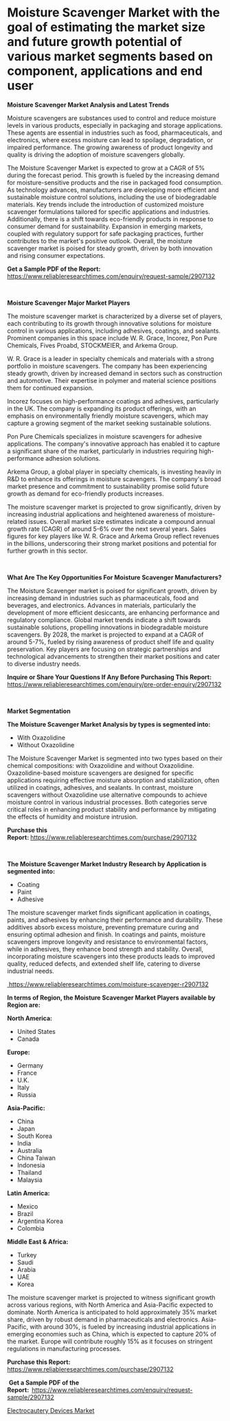 <p><h1>Moisture Scavenger Market with the goal of estimating the market size and future growth potential of various market segments based on component, applications and end user</h1></p><p><strong>Moisture Scavenger Market Analysis and Latest Trends</strong></p>
<p><p>Moisture scavengers are substances used to control and reduce moisture levels in various products, especially in packaging and storage applications. These agents are essential in industries such as food, pharmaceuticals, and electronics, where excess moisture can lead to spoilage, degradation, or impaired performance. The growing awareness of product longevity and quality is driving the adoption of moisture scavengers globally.</p><p>The Moisture Scavenger Market is expected to grow at a CAGR of 5% during the forecast period. This growth is fueled by the increasing demand for moisture-sensitive products and the rise in packaged food consumption. As technology advances, manufacturers are developing more efficient and sustainable moisture control solutions, including the use of biodegradable materials. Key trends include the introduction of customized moisture scavenger formulations tailored for specific applications and industries. Additionally, there is a shift towards eco-friendly products in response to consumer demand for sustainability. Expansion in emerging markets, coupled with regulatory support for safe packaging practices, further contributes to the market's positive outlook. Overall, the moisture scavenger market is poised for steady growth, driven by both innovation and rising consumer expectations.</p></p>
<p><strong>Get a Sample PDF of the Report:&nbsp;</strong> <a href="https://www.reliableresearchtimes.com/enquiry/request-sample/2907132?utm_campaign=2719&utm_medium=2&utm_source=Github&utm_content=ia&utm_term=12032025&utm_id=moisture-scavenger">https://www.reliableresearchtimes.com/enquiry/request-sample/2907132</a></p>
<p>&nbsp;</p>
<p><strong>Moisture Scavenger Major Market Players</strong></p>
<p><p>The moisture scavenger market is characterized by a diverse set of players, each contributing to its growth through innovative solutions for moisture control in various applications, including adhesives, coatings, and sealants. Prominent companies in this space include W. R. Grace, Incorez, Pon Pure Chemicals, Fives Proabd, STOCKMEIER, and Arkema Group.</p><p>W. R. Grace is a leader in specialty chemicals and materials with a strong portfolio in moisture scavengers. The company has been experiencing steady growth, driven by increased demand in sectors such as construction and automotive. Their expertise in polymer and material science positions them for continued expansion.</p><p>Incorez focuses on high-performance coatings and adhesives, particularly in the UK. The company is expanding its product offerings, with an emphasis on environmentally friendly moisture scavengers, which may capture a growing segment of the market seeking sustainable solutions.</p><p>Pon Pure Chemicals specializes in moisture scavengers for adhesive applications. The company's innovative approach has enabled it to capture a significant share of the market, particularly in industries requiring high-performance adhesion solutions.</p><p>Arkema Group, a global player in specialty chemicals, is investing heavily in R&D to enhance its offerings in moisture scavengers. The company's broad market presence and commitment to sustainability promise solid future growth as demand for eco-friendly products increases.</p><p>The moisture scavenger market is projected to grow significantly, driven by increasing industrial applications and heightened awareness of moisture-related issues. Overall market size estimates indicate a compound annual growth rate (CAGR) of around 5-6% over the next several years. Sales figures for key players like W. R. Grace and Arkema Group reflect revenues in the billions, underscoring their strong market positions and potential for further growth in this sector.</p></p>
<p>&nbsp;</p>
<p><strong>What Are The Key Opportunities For Moisture Scavenger Manufacturers?</strong></p>
<p><p>The Moisture Scavenger market is poised for significant growth, driven by increasing demand in industries such as pharmaceuticals, food and beverages, and electronics. Advances in materials, particularly the development of more efficient desiccants, are enhancing performance and regulatory compliance. Global market trends indicate a shift towards sustainable solutions, propelling innovations in biodegradable moisture scavengers. By 2028, the market is projected to expand at a CAGR of around 5-7%, fueled by rising awareness of product shelf life and quality preservation. Key players are focusing on strategic partnerships and technological advancements to strengthen their market positions and cater to diverse industry needs.</p></p>
<p><strong>Inquire or Share Your Questions If Any Before Purchasing This Report:</strong> <a href="https://www.reliableresearchtimes.com/enquiry/pre-order-enquiry/2907132?utm_campaign=2719&utm_medium=2&utm_source=Github&utm_content=ia&utm_term=12032025&utm_id=moisture-scavenger">https://www.reliableresearchtimes.com/enquiry/pre-order-enquiry/2907132</a></p>
<p>&nbsp;</p>
<p><strong>Market Segmentation</strong></p>
<p><strong>The Moisture Scavenger Market Analysis by types is segmented into:</strong></p>
<p><ul><li>With Oxazolidine</li><li>Without Oxazolidine</li></ul></p>
<p><p>The Moisture Scavenger Market is segmented into two types based on their chemical compositions: with Oxazolidine and without Oxazolidine. Oxazolidine-based moisture scavengers are designed for specific applications requiring effective moisture absorption and stabilization, often utilized in coatings, adhesives, and sealants. In contrast, moisture scavengers without Oxazolidine use alternative compounds to achieve moisture control in various industrial processes. Both categories serve critical roles in enhancing product stability and performance by mitigating the effects of humidity and moisture intrusion.</p></p>
<p><strong>Purchase this Report:&nbsp;</strong><a href="https://www.reliableresearchtimes.com/purchase/2907132?utm_campaign=2719&utm_medium=2&utm_source=Github&utm_content=ia&utm_term=12032025&utm_id=moisture-scavenger">https://www.reliableresearchtimes.com/purchase/2907132</a></p>
<p>&nbsp;</p>
<p><strong>The Moisture Scavenger Market Industry Research by Application is segmented into:</strong></p>
<p><ul><li>Coating</li><li>Paint</li><li>Adhesive</li></ul></p>
<p><p>The moisture scavenger market finds significant application in coatings, paints, and adhesives by enhancing their performance and durability. These additives absorb excess moisture, preventing premature curing and ensuring optimal adhesion and finish. In coatings and paints, moisture scavengers improve longevity and resistance to environmental factors, while in adhesives, they enhance bond strength and stability. Overall, incorporating moisture scavengers into these products leads to improved quality, reduced defects, and extended shelf life, catering to diverse industrial needs.</p></p>
<p><a href="https://www.reliableresearchtimes.com/moisture-scavenger-r2907132?utm_campaign=2719&utm_medium=2&utm_source=Github&utm_content=ia&utm_term=12032025&utm_id=moisture-scavenger">&nbsp;https://www.reliableresearchtimes.com/moisture-scavenger-r2907132</a></p>
<p><strong>In terms of Region, the Moisture Scavenger Market Players available by Region are:</strong></p>
<p>
    <p> <strong> North America: </strong>
        <ul>
            <li>United States</li>
            <li>Canada</li>
        </ul>
        </p> 
    <p> <strong> Europe: </strong>
        <ul>
            <li>Germany</li>
            <li>France</li>
            <li>U.K.</li>
            <li>Italy</li>
            <li>Russia</li>
        </ul>
        </p> 
    <p> <strong> Asia-Pacific: </strong>
        <ul>
            <li>China</li>
            <li>Japan</li>
            <li>South Korea</li>
            <li>India</li>
            <li>Australia</li>
            <li>China Taiwan</li>
            <li>Indonesia</li>
            <li>Thailand</li>
            <li>Malaysia</li>
        </ul>
        </p> 
    <p> <strong> Latin America: </strong>
        <ul>
            <li>Mexico</li>
            <li>Brazil</li>
            <li>Argentina Korea</li>
            <li>Colombia</li>
        </ul>
        </p> 
    <p> <strong> Middle East & Africa: </strong>
        <ul>
            <li>Turkey</li>
            <li>Saudi</li>
            <li>Arabia</li>
            <li>UAE</li>
            <li>Korea</li>
        </ul>
    </p>
    </p>
<p><p>The moisture scavenger market is projected to witness significant growth across various regions, with North America and Asia-Pacific expected to dominate. North America is anticipated to hold approximately 35% market share, driven by robust demand in pharmaceuticals and electronics. Asia-Pacific, with around 30%, is fueled by increasing industrial applications in emerging economies such as China, which is expected to capture 20% of the market. Europe will contribute roughly 15% as it focuses on stringent regulations in manufacturing processes.</p></p>
<p><strong>Purchase this Report: </strong><a href="https://www.reliableresearchtimes.com/purchase/2907132?utm_campaign=2719&utm_medium=2&utm_source=Github&utm_content=ia&utm_term=12032025&utm_id=moisture-scavenger">https://www.reliableresearchtimes.com/purchase/2907132</a></p>
<p>&nbsp;<strong>Get a Sample PDF of the Report:&nbsp;&nbsp;</strong><a href="https://www.reliableresearchtimes.com/enquiry/request-sample/2907132?utm_campaign=2719&utm_medium=2&utm_source=Github&utm_content=ia&utm_term=12032025&utm_id=moisture-scavenger">https://www.reliableresearchtimes.com/enquiry/request-sample/2907132</a></p>
<p><strong></strong></p>
<p><p><a href="https://github.com/vaduzunny/Market-Research-Report-List-1/blob/main/electrocautery-devices-market.md?utm_campaign=2719&utm_medium=2&utm_source=Github&utm_content=ia&utm_term=12032025&utm_id=moisture-scavenger">Electrocautery Devices Market</a></p></p>